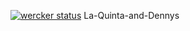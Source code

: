 [![wercker status](https://app.wercker.com/status/33ba4701c361d499387d863a1eee8131/s/master "wercker status")](https://app.wercker.com/project/byKey/33ba4701c361d499387d863a1eee8131)
La-Quinta-and-Dennys
